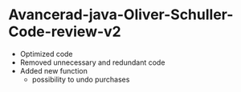 # Avancerad-java-Oliver-Schuller-Code-review-v2

* Optimized code
* Removed unnecessary and redundant code
* Added new function
  - possibility to undo purchases
